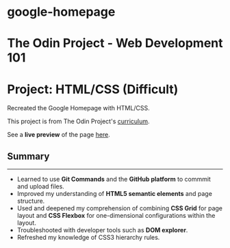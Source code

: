 # google-homepage
# The Odin Project - Web Development 101 
# Project: HTML/CSS (Difficult) 
Recreated the Google Homepage with HTML/CSS. 

This project is from The Odin Project's [curriculum](http://www.theodinproject.com/courses/web-development-101/lessons/html-css).

See a **live preview** of the page [here](https://kelem7.github.io/google-homepage/).

## Summary 
---
* Learned to use **Git Commands** and the **GitHub platform** to commmit and upload files.
* Improved my understanding of **HTML5 semantic elements** and page structure.
* Used and deepened my comprehension of combining **CSS Grid** for page layout and **CSS Flexbox** for  one-dimensional configurations within the layout. 
* Troubleshooted with developer tools such as **DOM explorer**.
* Refreshed my knowledge of CSS3 hierarchy rules. 
